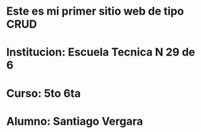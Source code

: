 # Este es mi primer sitio web de tipo CRUD
# Institucion: Escuela Tecnica N 29 de 6
# Curso: 5to 6ta
# Alumno: Santiago Vergara
